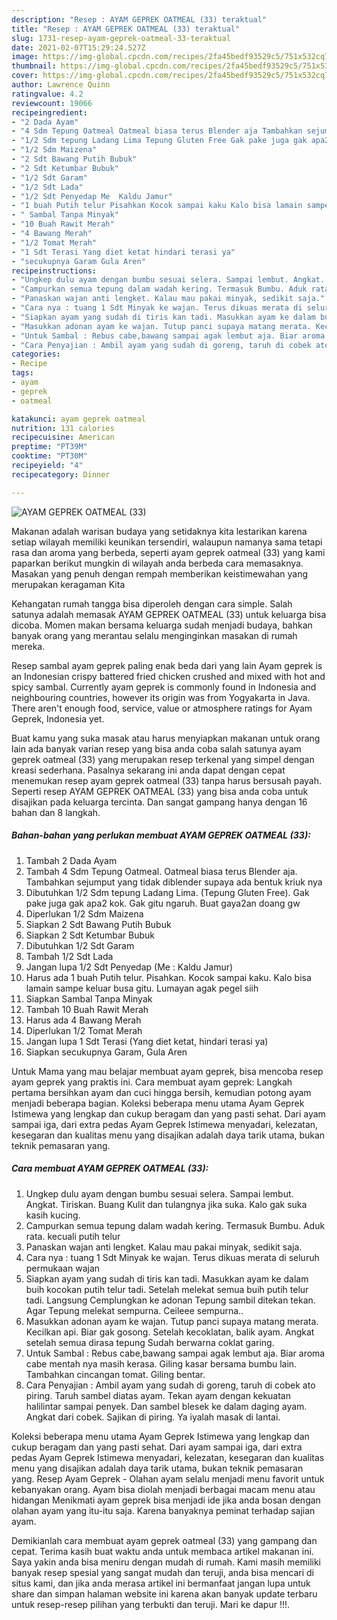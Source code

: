 ```yaml
---
description: "Resep : AYAM GEPREK OATMEAL (33) teraktual"
title: "Resep : AYAM GEPREK OATMEAL (33) teraktual"
slug: 1731-resep-ayam-geprek-oatmeal-33-teraktual
date: 2021-02-07T15:29:24.527Z
image: https://img-global.cpcdn.com/recipes/2fa45bedf93529c5/751x532cq70/ayam-geprek-oatmeal-33-foto-resep-utama.jpg
thumbnail: https://img-global.cpcdn.com/recipes/2fa45bedf93529c5/751x532cq70/ayam-geprek-oatmeal-33-foto-resep-utama.jpg
cover: https://img-global.cpcdn.com/recipes/2fa45bedf93529c5/751x532cq70/ayam-geprek-oatmeal-33-foto-resep-utama.jpg
author: Lawrence Quinn
ratingvalue: 4.2
reviewcount: 19066
recipeingredient:
- "2 Dada Ayam"
- "4 Sdm Tepung Oatmeal Oatmeal biasa terus Blender aja Tambahkan sejumput yang tidak diblender supaya ada bentuk kriuk nya"
- "1/2 Sdm tepung Ladang Lima Tepung Gluten Free Gak pake juga gak apa2 kok Gak gitu ngaruh Buat gaya2an doang gw"
- "1/2 Sdm Maizena"
- "2 Sdt Bawang Putih Bubuk"
- "2 Sdt Ketumbar Bubuk"
- "1/2 Sdt Garam"
- "1/2 Sdt Lada"
- "1/2 Sdt Penyedap Me  Kaldu Jamur"
- "1 buah Putih telur Pisahkan Kocok sampai kaku Kalo bisa lamain sampe keluar busa gitu Lumayan agak pegel siih"
- " Sambal Tanpa Minyak"
- "10 Buah Rawit Merah"
- "4 Bawang Merah"
- "1/2 Tomat Merah"
- "1 Sdt Terasi Yang diet ketat hindari terasi ya"
- "secukupnya Garam Gula Aren"
recipeinstructions:
- "Ungkep dulu ayam dengan bumbu sesuai selera. Sampai lembut. Angkat. Tiriskan. Buang Kulit dan tulangnya jika suka. Kalo gak suka kasih kucing."
- "Campurkan semua tepung dalam wadah kering. Termasuk Bumbu. Aduk rata. kecuali putih telur"
- "Panaskan wajan anti lengket. Kalau mau pakai minyak, sedikit saja."
- "Cara nya : tuang 1 Sdt Minyak ke wajan. Terus dikuas merata di seluruh permukaan wajan"
- "Siapkan ayam yang sudah di tiris kan tadi. Masukkan ayam ke dalam buih kocokan putih telur tadi. Setelah melekat semua buih putih telur tadi. Langsung Cemplungkan ke adonan Tepung sambil ditekan tekan. Agar Tepung melekat sempurna. Ceileee sempurna.."
- "Masukkan adonan ayam ke wajan. Tutup panci supaya matang merata. Kecilkan api. Biar gak gosong. Setelah kecoklatan, balik ayam. Angkat setelah semua dirasa tepung Sudah berwarna coklat garing."
- "Untuk Sambal : Rebus cabe,bawang sampai agak lembut aja. Biar aroma cabe mentah nya masih kerasa. Giling kasar bersama bumbu lain. Tambahkan cincangan tomat. Giling bentar."
- "Cara Penyajian : Ambil ayam yang sudah di goreng, taruh di cobek ato piring. Taruh sambel diatas ayam. Tekan ayam dengan kekuatan halilintar sampai penyek. Dan sambel blesek ke dalam daging ayam. Angkat dari cobek. Sajikan di piring. Ya iyalah masak di lantai."
categories:
- Recipe
tags:
- ayam
- geprek
- oatmeal

katakunci: ayam geprek oatmeal 
nutrition: 131 calories
recipecuisine: American
preptime: "PT39M"
cooktime: "PT30M"
recipeyield: "4"
recipecategory: Dinner

---
```



![AYAM GEPREK OATMEAL (33)](https://img-global.cpcdn.com/recipes/2fa45bedf93529c5/751x532cq70/ayam-geprek-oatmeal-33-foto-resep-utama.jpg)

Makanan adalah warisan budaya yang setidaknya kita lestarikan karena setiap wilayah memiliki keunikan tersendiri, walaupun namanya sama tetapi rasa dan aroma yang berbeda, seperti ayam geprek oatmeal (33) yang kami paparkan berikut mungkin di wilayah anda berbeda cara memasaknya. Masakan yang penuh dengan rempah memberikan keistimewahan yang merupakan keragaman Kita

Kehangatan rumah tangga bisa diperoleh dengan cara simple. Salah satunya adalah memasak AYAM GEPREK OATMEAL (33) untuk keluarga bisa dicoba. Momen makan bersama keluarga sudah menjadi budaya, bahkan banyak orang yang merantau selalu menginginkan masakan di rumah mereka.

Resep sambal ayam geprek paling enak beda dari yang lain Ayam geprek is an Indonesian crispy battered fried chicken crushed and mixed with hot and spicy sambal. Currently ayam geprek is commonly found in Indonesia and neighbouring countries, however its origin was from Yogyakarta in Java. There aren&#39;t enough food, service, value or atmosphere ratings for Ayam Geprek, Indonesia yet.

Buat kamu yang suka masak atau harus menyiapkan makanan untuk orang lain ada banyak varian resep yang bisa anda coba salah satunya ayam geprek oatmeal (33) yang merupakan resep terkenal yang simpel dengan kreasi sederhana. Pasalnya sekarang ini anda dapat dengan cepat menemukan resep ayam geprek oatmeal (33) tanpa harus bersusah payah.
Seperti resep AYAM GEPREK OATMEAL (33) yang bisa anda coba untuk disajikan pada keluarga tercinta. Dan sangat gampang hanya dengan 16 bahan dan 8 langkah.


<!--inarticleads1-->

##### Bahan-bahan yang perlukan membuat AYAM GEPREK OATMEAL (33):

1. Tambah 2 Dada Ayam
1. Tambah 4 Sdm Tepung Oatmeal. Oatmeal biasa terus Blender aja. Tambahkan sejumput yang tidak diblender supaya ada bentuk kriuk nya
1. Dibutuhkan 1/2 Sdm tepung Ladang Lima. (Tepung Gluten Free). Gak pake juga gak apa2 kok. Gak gitu ngaruh. Buat gaya2an doang gw
1. Diperlukan 1/2 Sdm Maizena
1. Siapkan 2 Sdt Bawang Putih Bubuk
1. Siapkan 2 Sdt Ketumbar Bubuk
1. Dibutuhkan 1/2 Sdt Garam
1. Tambah 1/2 Sdt Lada
1. Jangan lupa 1/2 Sdt Penyedap (Me : Kaldu Jamur)
1. Harus ada 1 buah Putih telur. Pisahkan. Kocok sampai kaku. Kalo bisa lamain sampe keluar busa gitu. Lumayan agak pegel siih
1. Siapkan  Sambal Tanpa Minyak
1. Tambah 10 Buah Rawit Merah
1. Harus ada 4 Bawang Merah
1. Diperlukan 1/2 Tomat Merah
1. Jangan lupa 1 Sdt Terasi (Yang diet ketat, hindari terasi ya)
1. Siapkan secukupnya Garam, Gula Aren


Untuk Mama yang mau belajar membuat ayam geprek, bisa mencoba resep ayam geprek yang praktis ini. Cara membuat ayam geprek: Langkah pertama bersihkan ayam dan cuci hingga bersih, kemudian potong ayam menjadi beberapa bagian. Koleksi beberapa menu utama Ayam Geprek Istimewa yang lengkap dan cukup beragam dan yang pasti sehat. Dari ayam sampai iga, dari extra pedas Ayam Geprek Istimewa menyadari, kelezatan, kesegaran dan kualitas menu yang disajikan adalah daya tarik utama, bukan teknik pemasaran yang. 

<!--inarticleads2-->

##### Cara membuat  AYAM GEPREK OATMEAL (33):

1. Ungkep dulu ayam dengan bumbu sesuai selera. Sampai lembut. Angkat. Tiriskan. Buang Kulit dan tulangnya jika suka. Kalo gak suka kasih kucing.
1. Campurkan semua tepung dalam wadah kering. Termasuk Bumbu. Aduk rata. kecuali putih telur
1. Panaskan wajan anti lengket. Kalau mau pakai minyak, sedikit saja.
1. Cara nya : tuang 1 Sdt Minyak ke wajan. Terus dikuas merata di seluruh permukaan wajan
1. Siapkan ayam yang sudah di tiris kan tadi. Masukkan ayam ke dalam buih kocokan putih telur tadi. Setelah melekat semua buih putih telur tadi. Langsung Cemplungkan ke adonan Tepung sambil ditekan tekan. Agar Tepung melekat sempurna. Ceileee sempurna..
1. Masukkan adonan ayam ke wajan. Tutup panci supaya matang merata. Kecilkan api. Biar gak gosong. Setelah kecoklatan, balik ayam. Angkat setelah semua dirasa tepung Sudah berwarna coklat garing.
1. Untuk Sambal : Rebus cabe,bawang sampai agak lembut aja. Biar aroma cabe mentah nya masih kerasa. Giling kasar bersama bumbu lain. Tambahkan cincangan tomat. Giling bentar.
1. Cara Penyajian : Ambil ayam yang sudah di goreng, taruh di cobek ato piring. Taruh sambel diatas ayam. Tekan ayam dengan kekuatan halilintar sampai penyek. Dan sambel blesek ke dalam daging ayam. Angkat dari cobek. Sajikan di piring. Ya iyalah masak di lantai.


Koleksi beberapa menu utama Ayam Geprek Istimewa yang lengkap dan cukup beragam dan yang pasti sehat. Dari ayam sampai iga, dari extra pedas Ayam Geprek Istimewa menyadari, kelezatan, kesegaran dan kualitas menu yang disajikan adalah daya tarik utama, bukan teknik pemasaran yang. Resep Ayam Geprek - Olahan ayam selalu menjadi menu favorit untuk kebanyakan orang. Ayam bisa diolah menjadi berbagai macam menu atau hidangan Menikmati ayam geprek bisa menjadi ide jika anda bosan dengan olahan ayam yang itu-itu saja. Karena banyaknya peminat terhadap sajian ayam. 

Demikianlah cara membuat ayam geprek oatmeal (33) yang gampang dan cepat. Terima kasih buat waktu anda untuk membaca artikel makanan ini. Saya yakin anda bisa meniru dengan mudah di rumah. Kami masih memiliki banyak resep spesial yang sangat mudah dan teruji, anda bisa mencari di situs kami, dan jika anda merasa artikel ini bermanfaat jangan lupa untuk share dan simpan halaman website ini karena akan banyak update terbaru untuk resep-resep pilihan yang terbukti dan teruji. Mari ke dapur !!!. 
